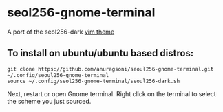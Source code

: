 # seol256-gnome-terminal

A port of the seol256-dark [vim theme](https://github.com/junegunn/seoul256.vim)

## To install on ubuntu/ubuntu based distros:

```
git clone https://github.com/anuragsoni/seoul256-gnome-terminal.git ~/.config/seoul256-gnome-terminal
source ~/.config/seol256-gnome-terminal/seoul256-dark.sh
```

Next, restart or open Gnome terminal. Right click on the terminal to select the scheme you just sourced.

